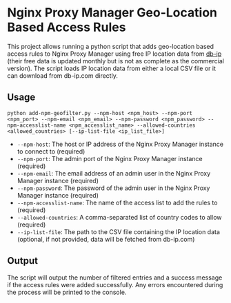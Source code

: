 # Nginx Proxy Manager Geo-Location Based Access Rules 

This project allows running a python script that adds geo-location based access rules to Nginx Proxy Manager using free IP location data from [db-ip](https://db-ip.com/db/download/ip-to-country-lite) (their free data is updated monthly but is not as complete as the commercial version). The script loads IP location data from either a local CSV file or it can download from db-ip.com directly.

## Usage

```
python add-npm-geofilter.py --npm-host <npm_host> --npm-port <npm_port> --npm-email <npm_email> --npm-password <npm_password> --npm-accesslist-name <npm_accesslist_name> --allowed-countries <allowed_countries> [--ip-list-file <ip_list_file>]
```

* `--npm-host`: The host or IP address of the Nginx Proxy Manager instance to connect to (required)
* `--npm-port`: The admin port of the Nginx Proxy Manager instance (required)
* `--npm-email`: The email address of an admin user in the Nginx Proxy Manager instance (required)
* `--npm-password`: The password of the admin user in the Nginx Proxy Manager instance (required)
* `--npm-accesslist-name`: The name of the access list to add the rules to (required)
* `--allowed-countries`: A comma-separated list of country codes to allow (required)
* `--ip-list-file`: The path to the CSV file containing the IP location data (optional, if not provided, data will be fetched from db-ip.com)

## Output

The script will output the number of filtered entries and a success message if the access rules were added successfully. Any errors encountered during the process will be printed to the console.